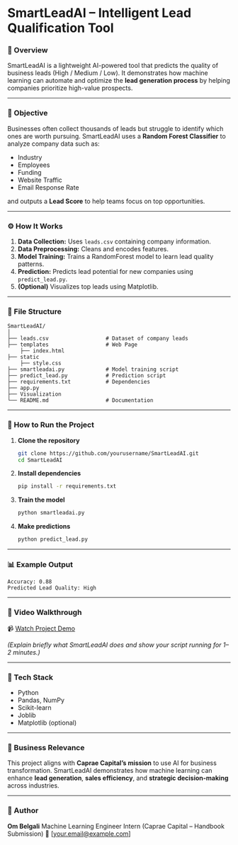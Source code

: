 # SmartLeadAI – Intelligent Lead Qualification Tool

### 🧠 Overview

SmartLeadAI is a lightweight AI-powered tool that predicts the quality of business leads (High / Medium / Low).
It demonstrates how machine learning can automate and optimize the **lead generation process** by helping companies prioritize high-value prospects.

---

### 🎯 Objective

Businesses often collect thousands of leads but struggle to identify which ones are worth pursuing.
SmartLeadAI uses a **Random Forest Classifier** to analyze company data such as:

* Industry
* Employees
* Funding
* Website Traffic
* Email Response Rate

and outputs a **Lead Score** to help teams focus on top opportunities.

---

### ⚙️ How It Works

1. **Data Collection:** Uses `leads.csv` containing company information.
2. **Data Preprocessing:** Cleans and encodes features.
3. **Model Training:** Trains a RandomForest model to learn lead quality patterns.
4. **Prediction:** Predicts lead potential for new companies using `predict_lead.py`.
5. **(Optional)** Visualizes top leads using Matplotlib.

---

### 🧩 File Structure

```
SmartLeadAI/
│
├── leads.csv                  # Dataset of company leads
├── templates                  # Web Page
    ├── index.html
├── static                      
    ├── style.css   
├── smartleadai.py             # Model training script
├── predict_lead.py            # Prediction script
├── requirements.txt           # Dependencies
├── app.py                     
├── Visualization
└── README.md                  # Documentation
```

---

### 🚀 How to Run the Project

1. **Clone the repository**

   ```bash
   git clone https://github.com/yourusername/SmartLeadAI.git
   cd SmartLeadAI
   ```

2. **Install dependencies**

   ```bash
   pip install -r requirements.txt
   ```

3. **Train the model**

   ```bash
   python smartleadai.py
   ```

4. **Make predictions**

   ```bash
   python predict_lead.py
   ```

---

### 📊 Example Output

```
Accuracy: 0.88
Predicted Lead Quality: High
```

---

### 🎥 Video Walkthrough

📹 [Watch Project Demo](https://your-video-link-here.com)

*(Explain briefly what SmartLeadAI does and show your script running for 1–2 minutes.)*

---

### 🧠 Tech Stack

* Python
* Pandas, NumPy
* Scikit-learn
* Joblib
* Matplotlib (optional)

---

### 🏢 Business Relevance

This project aligns with **Caprae Capital’s mission** to use AI for business transformation.
SmartLeadAI demonstrates how machine learning can enhance **lead generation**, **sales efficiency**, and **strategic decision-making** across industries.

---

### 👤 Author

**Om Belgali**
Machine Learning Engineer Intern (Caprae Capital – Handbook Submission)
📧 [[your.email@example.com](mailto:your.email@example.com)]
